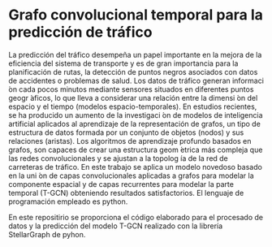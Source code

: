 # Grafo convolucional temporal para la predicción de tráfico

La predicción del tráfico desempeña un papel importante en la mejora de la eficiencia del sistema de transporte y es de gran importancia para la planificación de rutas, la detección de puntos negros asociados con datos de accidentes o problemas de salud. Los datos de tráfico generan informaci ́on cada pocos minutos mediante sensores situados en diferentes puntos geogr ́aficos, lo que lleva a considerar una relación entre la dimensi ́on del espacio y el tiempo (modelos espacio-temporales). En estudios recientes, se ha producido un aumento de la investigaci ́on de modelos de inteligencia artificial aplicados al aprendizaje de la representación de grafos, un tipo de estructura de datos formada por un conjunto de objetos (nodos) y sus relaciones (aristas). Los algoritmos de aprendizaje profundo basados en grafos, son capaces de crear una estructura geom ́etrica más compleja que las redes convolucionales y se ajustan a la topolog ́ıa de la red de carreteras de tráfico. En este trabajo se aplica un modelo novedoso basado en la uni ́on de capas convolucionales aplicadas a grafos para modelar la componente espacial y de capas recurrentes para modelar la parte temporal (T-GCN) obteniendo resultados satisfactorios. El lenguaje de programación empleado es python.

En este repositirio se proporciona el código elaborado para el procesado de datos y la predicción del modelo T-GCN realizado con la librería StellarGraph de pyhon.


